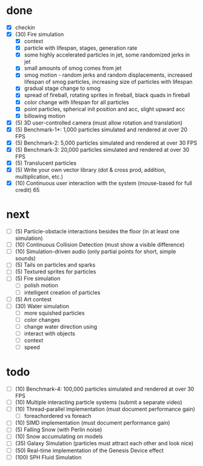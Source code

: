 # done
- [x] checkin
- [x] (30) Fire simulation
    - [x] context
    - [x] particle with lifespan, stages, generation rate
    - [x] some highly accelerated particles in jet, some randomized jerks in jet
    - [x] small amounts of smog comes from jet
    - [x] smog motion - random jerks and random displacements, increased lifespan of smog particles, increasing size of particles with lifespan
    - [x] gradual stage change to smog
    - [x] spread of fireball, rotating sprites in fireball, black quads in fireball
    - [x] color change with lifespan for all particles
    - [x] point particles, spherical init position and acc,  slight upward acc
    - [x] billowing motion
- [x] (5) 3D user-controlled camera (must allow rotation and translation) 
- [x] (5) Benchmark-1*: 1,000 particles simulated and rendered at over 20 FPS 
- [x] (5) Benchmark-2: 5,000 particles simulated and rendered at over 30 FPS 
- [x] (5) Benchmark-3: 20,000 particles simulated and rendered at over 30 FPS 
- [x] (5) Translucent particles
- [x] (5) Write your own vector library (dot & cross prod, addition, multiplication, etc.) 
- [x] (10) Continuous user interaction with the system (mouse-based for full credit) 
65
# next
- [ ] (5) Particle-obstacle interactions besides the floor (in at least one simulation) 
- [ ] (10) Continuous Collision Detection (must show a visible difference) 
- [ ] (10) Simulation-driven audio (only partial points for short, simple sounds) 
- [ ] (5) Tails on particles and sparks
- [ ] (5) Textured sprites for particles
- [ ] (5) Fire simulation
    - [ ] polish motion
    - [ ] intelligent creation of particles
- [ ] (5) Art contest
- [ ] (30) Water simulation
    - [ ] more squished particles
    - [ ] color changes
    - [ ] change water direction using
    - [ ] interact with objects
    - [ ] context
    - [ ] speed

# todo
- [ ] (10) Benchmark-4: 100,000 particles simulated and rendered at over 30 FPS 
- [ ] (10) Multiple interacting particle systems (submit a separate video) 
- [ ] (10) Thread-parallel implementation (must document performance gain)
    - [ ] foreachordered vs foreach
- [ ] (10) SIMD implementation (must document performance gain) 
- [ ] (5) Falling Snow (with Perlin noise) 
- [ ] (10) Snow accumulating on models 
- [ ] (35) Galaxy Simulation (particles must attract each other and look nice) 
- [ ] (50) Real-time implementation of the Genesis Device effect  
- [ ] (100) SPH Fluid Simulation 
